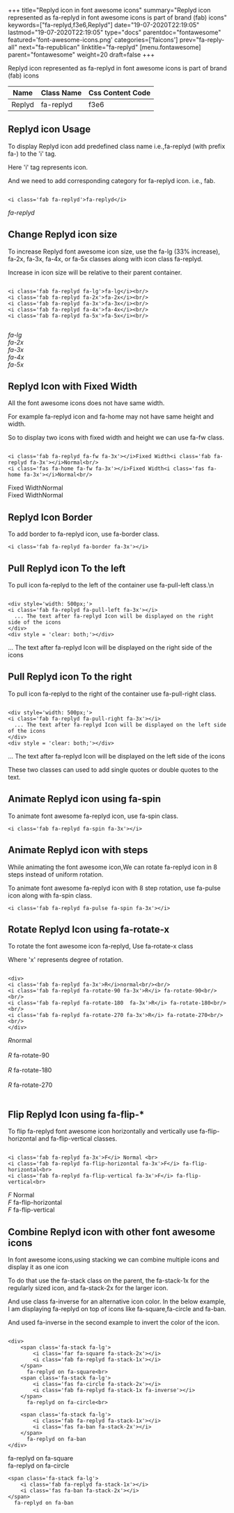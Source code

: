 +++
title="Replyd icon in font awesome icons"
summary="Replyd icon represented as fa-replyd in font awesome icons is part of brand (fab) icons"
keywords=["fa-replyd,f3e6,Replyd"]
date="19-07-2020T22:19:05"
lastmod="19-07-2020T22:19:05"
type="docs"
parentdoc="fontawesome"
featured='font-awesome-icons.png'
categories=['faicons']
prev="fa-reply-all"
next="fa-republican"
linktitle="fa-replyd"
[menu.fontawesome]
parent="fontawesome"
weight=20
draft=false
+++


Replyd icon represented as fa-replyd in font awesome icons is part of brand (fab) icons

<div class='table-responsive'><table class='table'><thead><tr><th>Name</th><th>Class Name</th><th>Css Content Code</th></tr></thead><tbody><tr><td>Replyd</td><td>fa-replyd</td><td>f3e6</td></tr></tbody></table></div>



## Replyd icon Usage

To display Replyd icon add predefined class name i.e.,fa-replyd (with prefix fa-) to the 'i' tag.

Here 'i' tag represents icon.

And we need to add corresponding category for fa-replyd icon. i.e., fab.


```

<i class='fab fa-replyd'>fa-replyd</i>
```

<i class='fab fa-replyd'>fa-replyd</i>




## Change Replyd icon size
To increase Replyd font awesome icon size, use the fa-lg (33% increase), fa-2x, fa-3x, fa-4x, or fa-5x classes along with icon class fa-replyd.

Increase in icon size will be relative to their parent container. 

```

<i class='fab fa-replyd fa-lg'>fa-lg</i><br/>
<i class='fab fa-replyd fa-2x'>fa-2x</i><br/>
<i class='fab fa-replyd fa-3x'>fa-3x</i><br/>
<i class='fab fa-replyd fa-4x'>fa-4x</i><br/>
<i class='fab fa-replyd fa-5x'>fa-5x</i><br/>
            
```

<i class='fab fa-replyd fa-lg'>fa-lg</i><br/>
<i class='fab fa-replyd fa-2x'>fa-2x</i><br/>
<i class='fab fa-replyd fa-3x'>fa-3x</i><br/>
<i class='fab fa-replyd fa-4x'>fa-4x</i><br/>
<i class='fab fa-replyd fa-5x'>fa-5x</i><br/>
            



## Replyd Icon with Fixed Width 

All the font awesome icons does not have same width.

For example fa-replyd icon and fa-home may not have same height and width.

So to display two icons with fixed width and height we can use fa-fw class.


```

<i class='fab fa-replyd fa-fw fa-3x'></i>Fixed Width<i class='fab fa-replyd fa-3x'></i>Normal<br/>
<i class='fas fa-home fa-fw fa-3x'></i>Fixed Width<i class='fas fa-home fa-3x'></i>Normal<br/>
```

<i class='fab fa-replyd fa-fw fa-3x'></i>Fixed Width<i class='fab fa-replyd fa-3x'></i>Normal<br/>
<i class='fas fa-home fa-fw fa-3x'></i>Fixed Width<i class='fas fa-home fa-3x'></i>Normal<br/>



## Replyd Icon Border 

To add border to fa-replyd icon, use fa-border class.


```
<i class='fab fa-replyd fa-border fa-3x'></i>

```
<i class='fab fa-replyd fa-border fa-3x'></i>





## Pull Replyd icon To the left

To pull icon fa-replyd to the left of the container use fa-pull-left class.\n

```

<div style='width: 500px;'>
<i class='fab fa-replyd fa-pull-left fa-3x'></i>
  ... The text after fa-replyd Icon will be displayed on the right side of the icons
</div>
<div style = 'clear: both;'></div>
```

<div style='width: 500px;'>
<i class='fab fa-replyd fa-pull-left fa-3x'></i>
  ... The text after fa-replyd Icon will be displayed on the right side of the icons
</div>
<div style = 'clear: both;'></div>




## Pull Replyd icon To the right
To pull icon fa-replyd to the right of the container use fa-pull-right class.

```

<div style='width: 500px;'>
<i class='fab fa-replyd fa-pull-right fa-3x'></i>
  ... The text after fa-replyd Icon will be displayed on the left side of the icons
</div>
<div style = 'clear: both;'></div>
```

<div style='width: 500px;'>
<i class='fab fa-replyd fa-pull-right fa-3x'></i>
  ... The text after fa-replyd Icon will be displayed on the left side of the icons
</div>
<div style = 'clear: both;'></div>

These two classes can used to add single quotes or double quotes to the text.


## Animate Replyd icon using fa-spin
To animate font awesome fa-replyd icon, use fa-spin class.

```
<i class='fab fa-replyd fa-spin fa-3x'></i>
```
<i class='fab fa-replyd fa-spin fa-3x'></i>




## Animate Replyd icon with steps
While animating the font awesome icon,We can rotate fa-replyd icon in 8 steps instead of uniform rotation.

To animate font awesome fa-replyd icon with 8 step rotation, use fa-pulse icon along with fa-spin class.


```
<i class='fab fa-replyd fa-pulse fa-spin fa-3x'></i>

```
<i class='fab fa-replyd fa-pulse fa-spin fa-3x'></i>





## Rotate Replyd Icon using fa-rotate-x
To rotate the font awesome icon fa-replyd, Use fa-rotate-x class

Where 'x' represents degree of rotation.


```

<div>
<i class='fab fa-replyd fa-3x'>R</i>normal<br/><br/>
<i class='fab fa-replyd fa-rotate-90 fa-3x'>R</i> fa-rotate-90<br/><br/> 
<i class='fab fa-replyd fa-rotate-180  fa-3x'>R</i> fa-rotate-180<br/><br/> 
<i class='fab fa-replyd fa-rotate-270 fa-3x'>R</i> fa-rotate-270<br/><br/>
</div>
```

<div>
<i class='fab fa-replyd fa-3x'>R</i>normal<br/><br/>
<i class='fab fa-replyd fa-rotate-90 fa-3x'>R</i> fa-rotate-90<br/><br/> 
<i class='fab fa-replyd fa-rotate-180  fa-3x'>R</i> fa-rotate-180<br/><br/> 
<i class='fab fa-replyd fa-rotate-270 fa-3x'>R</i> fa-rotate-270<br/><br/>
</div>




## Flip Replyd Icon using fa-flip-*
To flip fa-replyd font awesome icon horizontally and vertically use fa-flip-horizontal and fa-flip-vertical classes. 

```

<i class='fab fa-replyd fa-3x'>F</i> Normal <br>
<i class='fab fa-replyd fa-flip-horizontal fa-3x'>F</i> fa-flip-horizontal<br>
<i class='fab fa-replyd fa-flip-vertical fa-3x'>F</i> fa-flip-vertical<br>
```

<i class='fab fa-replyd fa-3x'>F</i> Normal <br>
<i class='fab fa-replyd fa-flip-horizontal fa-3x'>F</i> fa-flip-horizontal<br>
<i class='fab fa-replyd fa-flip-vertical fa-3x'>F</i> fa-flip-vertical<br>




## Combine Replyd icon with other font awesome icons
In font awesome icons,using stacking we can combine multiple icons and display it as one icon 

To do that use the fa-stack class on the parent, the fa-stack-1x for the regularly sized icon, and fa-stack-2x for the larger icon.

And use class fa-inverse for an alternative icon color. 
In the below example, I am displaying fa-replyd on top of icons like fa-square,fa-circle and fa-ban.

And used fa-inverse in the second example to invert the color of the icon.

```

<div>
    <span class='fa-stack fa-lg'>
        <i class='far fa-square fa-stack-2x'></i>
        <i class='fab fa-replyd fa-stack-1x'></i>
    </span>
      fa-replyd on fa-square<br>
    <span class='fa-stack fa-lg'>
        <i class='fas fa-circle fa-stack-2x'></i>
        <i class='fab fa-replyd fa-stack-1x fa-inverse'></i>
    </span>
      fa-replyd on fa-circle<br>

    <span class='fa-stack fa-lg'>
        <i class='fab fa-replyd fa-stack-1x'></i>
        <i class='fas fa-ban fa-stack-2x'></i>
    </span>
      fa-replyd on fa-ban
</div>
```

<div>
    <span class='fa-stack fa-lg'>
        <i class='far fa-square fa-stack-2x'></i>
        <i class='fab fa-replyd fa-stack-1x'></i>
    </span>
      fa-replyd on fa-square<br>
    <span class='fa-stack fa-lg'>
        <i class='fas fa-circle fa-stack-2x'></i>
        <i class='fab fa-replyd fa-stack-1x fa-inverse'></i>
    </span>
      fa-replyd on fa-circle<br>

    <span class='fa-stack fa-lg'>
        <i class='fab fa-replyd fa-stack-1x'></i>
        <i class='fas fa-ban fa-stack-2x'></i>
    </span>
      fa-replyd on fa-ban
</div>






